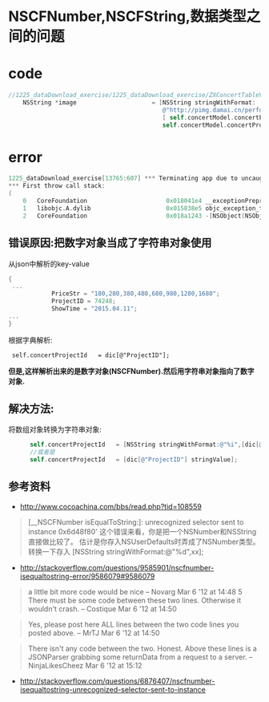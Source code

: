 # NSCFNumber,NSCFString,数据类型之间的问题

# code

```Objective-c
//1225_dataDownload_exercise/1225_dataDownload_exercise/ZXConcertTableViewCell.m
    NSString *image                     = [NSString stringWithFormat:
                                           @"http://pimg.damai.cn/perform/project/%@/%@_n.jpg",
                                           [ self.concertModel.concertProjectId substringToIndex:3],
                                           self.concertModel.concertProjectId];
```

# error

```Objective-c
1225_dataDownload_exercise[13765:607] *** Terminating app due to uncaught exception 'NSInvalidArgumentException', reason: '-[__NSCFNumber substringToIndex:]: unrecognized selector sent to instance 0x8c4ef50'
*** First throw call stack:
(
	0   CoreFoundation                      0x018041e4 __exceptionPreprocess + 180
	1   libobjc.A.dylib                     0x015838e5 objc_exception_throw + 44
	2   CoreFoundation                      0x018a1243 -[NSObject(NSObject) doesNotRecognizeSelector:] + 275
```


## 错误原因:把数字对象当成了字符串对象使用

从json中解析的key-value

```Objective-c
{
 ...
            PriceStr = "180,280,380,480,680,980,1280,1680";
            ProjectID = 74248;
            ShowTime = "2015.04.11";
...
}
```

根据字典解析:

```
 self.concertProjectId   = dic[@"ProjectID"];
```
**但是,这样解析出来的是数字对象(NSCFNumber).然后用字符串对象指向了数字对象.**

## 解决方法:


将数组对象转换为字符串对象:

```Objective-c
      self.concertProjectId   = [NSString stringWithFormat:@"%i",[dic[@"ProjectID"] intValue]];
      //或者是
      self.concertProjectId   = [dic[@"ProjectID"] stringValue];
```


## 参考资料

-  http://www.cocoachina.com/bbs/read.php?tid=108559

> [__NSCFNumber isEqualToString:]: unrecognized selector sent to instance 0x6d48f80'
这个错误来看，你是把一个NSNumber和NSString直接做比较了。
估计是你存入NSUserDefaults时弄成了NSNumber类型。转换一下存入
[NSString stringWithFormat:@"%d",xx];

- http://stackoverflow.com/questions/9585901/nscfnumber-isequaltostring-error/9586079#9586079

> a little bit more code would be nice –  Novarg Mar 6 '12 at 14:48
5	 	
> There must be some code between these two lines. Otherwise it wouldn't crash. –  Costique Mar 6 '12 at 14:50
  	 	
> Yes, please post here ALL lines between the two code lines you posted above. –  MrTJ Mar 6 '12 at 14:50
  	 	
> There isn't any code between the two. Honest. Above these lines is a JSONParser grabbing some returnData from a request to a server. –  NinjaLikesCheez Mar 6 '12 at 15:12

- http://stackoverflow.com/questions/6876407/nscfnumber-isequaltostring-unrecognized-selector-sent-to-instance
